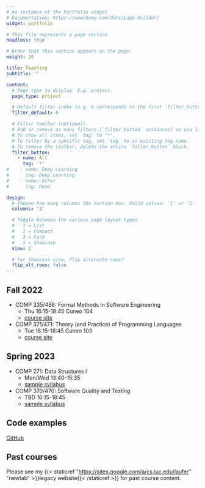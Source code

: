 ```yaml
---
# An instance of the Portfolio widget.
# Documentation: https://wowchemy.com/docs/page-builder/
widget: portfolio

# This file represents a page section.
headless: true

# Order that this section appears on the page.
weight: 30

title: Teaching
subtitle: ''

content:
  # Page type to display. E.g. project.
  page_type: project

  # Default filter index (e.g. 0 corresponds to the first `filter_button` instance below).
  filter_default: 0

  # Filter toolbar (optional).
  # Add or remove as many filters (`filter_button` instances) as you like.
  # To show all items, set `tag` to "*".
  # To filter by a specific tag, set `tag` to an existing tag name.
  # To remove the toolbar, delete the entire `filter_button` block.
  filter_button:
    - name: All
      tag: '*'
#    - name: Deep Learning
#      tag: Deep Learning
#    - name: Other
#      tag: Demo

design:
  # Choose how many columns the section has. Valid values: '1' or '2'.
  columns: '2'

  # Toggle between the various page layout types.
  #   1 = List
  #   2 = Compact
  #   3 = Card
  #   5 = Showcase
  view: 2

  # For Showcase view, flip alternate rows?
  flip_alt_rows: false
---
```


## Fall 2022

- COMP 335/488: Formal Methods in Software Engineering
  - Thu 16:15-18:45 Cuneo 104
  - [course site](https://klaeufer.github.io/lucformalmethodscourse)
- COMP 371/471: Theory (and Practice) of Programming Languages
  - Tue 16:15-18:45 Cuneo 103
  - [course site](https://lucproglangcourse.github.io)

## Spring 2023

- COMP 271: Data Structures I
  - Mon/Wed 13:40-15:35
  - [sample syllabus](https://docs.google.com/document/d/1Aq-kB3KF3uCvGoyHUzkvZY-3qbQPSfTFY28fsKZ3AnM)
- COMP 370/470: Software Quality and Testing
  - TBD 16:15-18:45
  - [sample syllabus](https://docs.google.com/document/d/10H3toVYPhREPsVEvOb4JIJpPZ9xn2cc3ZkgUZzPMN7A)
  

## Code examples

[GitHub](https://github.com/loyolachicagocode)

## Past courses

Please see my {{< staticref "https://sites.google.com/a/cs.luc.edu/laufer" "newtab" >}}legacy website{{< /staticref >}} for past course content.
